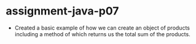# assignment-java-p07
- Created a basic example of how we can create an object of products including a method of which returns us the total sum of the products.
